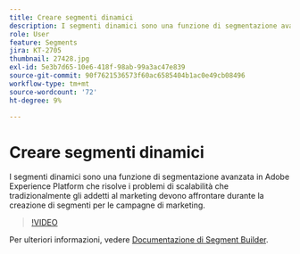 ```yaml
---
title: Creare segmenti dinamici
description: I segmenti dinamici sono una funzione di segmentazione avanzata in Adobe Experience Platform che risolve i problemi di scalabilità che tradizionalmente gli addetti al marketing devono affrontare durante la creazione di segmenti per le campagne di marketing.
role: User
feature: Segments
jira: KT-2705
thumbnail: 27428.jpg
exl-id: 5e3b7d65-10e6-418f-98ab-99a3ac47e839
source-git-commit: 90f7621536573f60ac6585404b1ac0e49cb08496
workflow-type: tm+mt
source-wordcount: '72'
ht-degree: 9%

---
```


# Creare segmenti dinamici

I segmenti dinamici sono una funzione di segmentazione avanzata in Adobe Experience Platform che risolve i problemi di scalabilità che tradizionalmente gli addetti al marketing devono affrontare durante la creazione di segmenti per le campagne di marketing.

>[!VIDEO](https://video.tv.adobe.com/v/27428?quality=12&learn=on)

Per ulteriori informazioni, vedere [Documentazione di Segment Builder](https://experienceleague.adobe.com/docs/experience-platform/segmentation/ui/segment-builder.html?lang=it).
